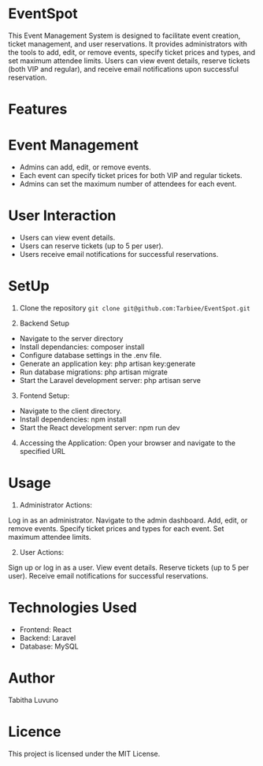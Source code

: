 # EventSpot
This Event Management System is designed to facilitate event creation, ticket management, and user reservations. It provides administrators with the tools to add, edit, or remove events, specify ticket prices and types, and set maximum attendee limits. Users can view event details, reserve tickets (both VIP and regular), and receive email notifications upon successful reservation.

# Features
# Event Management
- Admins can add, edit, or remove events.
- Each event can specify ticket prices for both VIP and regular tickets.
- Admins can set the maximum number of attendees for each event.
 
 # User Interaction
- Users can view event details.
- Users can reserve tickets (up to 5 per user).
- Users receive email notifications for successful reservations.

# SetUp

1. Clone the repository
```git clone git@github.com:Tarbiee/EventSpot.git```

2. Backend Setup
- Navigate to the server directory
- Install dependancies:
  composer install
- Configure database settings in the .env file.
- Generate an application key:
  php artisan key:generate
- Run database migrations:
  php artisan migrate
- Start the Laravel development server:
  php artisan serve

3. Fontend Setup:
- Navigate to the client directory.  
- Install dependencies:
  npm install
- Start the React development server:
  npm run dev
4. Accessing the Application:
   Open your browser and navigate to the specified URL


# Usage 
1. Administrator Actions:

Log in as an administrator.
Navigate to the admin dashboard.
Add, edit, or remove events.
Specify ticket prices and types for each event.
Set maximum attendee limits.

2. User Actions:

Sign up or log in as a user.
View event details.
Reserve tickets (up to 5 per user).
Receive email notifications for successful reservations.

# Technologies Used
- Frontend: React
- Backend: Laravel
- Database: MySQL

# Author
Tabitha Luvuno

# Licence
This project is licensed under the MIT License.

